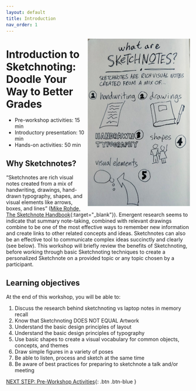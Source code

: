 ```yaml
---
layout: default
title: Introduction 
nav_order: 1
---
```


<img src="images/logo.png" alt="sketchnotes" style="float:right;width:280px;"> 

# Introduction to Sketchnoting: Doodle Your Way to Better Grades

- Pre-workshop activities: 15 min 
- Introductory presentation: 10 min
- Hands-on activities: 50 min

## Why Sketchnotes? 

“Sketchnotes are rich visual notes created from a mix of handwriting, drawings, hand-drawn typography, shapes, and visual elements like arrows, boxes, and lines” ([Mike Rohde, The Sketchnote Handbook](https://bit.ly/38zGkx0){:target="_blank"}).  Emergent research seems to indicate that summary note-taking, combined with relevant drawings combine to be one of the most effective ways to remember new information and create links to other related concepts and ideas. Sketchnotes can also be an effective tool to communicate complex ideas succinctly and clearly (see below). This workshop will briefly review the benefits of Sketchnoting, before working through basic Sketchnoting techniques to create a personalized Sketchnote on a provided topic or any topic chosen by a participant.

## Learning objectives

At the end of this workshop, you will be able to:

1.  Discuss the research behind sketchnoting vs laptop notes in memory recall
2.  Know that Sketchnoting DOES NOT EQUAL Artwork
3.  Understand the basic design principles of layout
4.  Understand the basic design principles of typography
5.  Use basic shapes to create a visual vocabulary for common objects, concepts, and themes
6.  Draw simple figures in a variety of poses
7.  Be able to listen, process and sketch at the same time
8.  Be aware of best practices for preparing to sketchnote a talk and/or meeting
 
[NEXT STEP: Pre-Workshop Activities](pre-workshop.html){: .btn .btn-blue }
